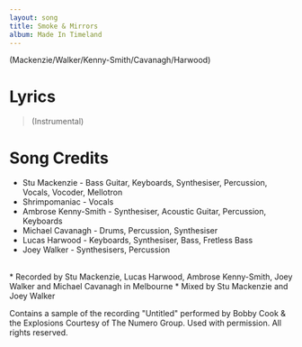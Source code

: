 ```yaml
---
layout: song
title: Smoke & Mirrors
album: Made In Timeland
---
```


(Mackenzie/Walker/Kenny-Smith/Cavanagh/Harwood)

# Lyrics

> (Instrumental)

# Song Credits

* Stu Mackenzie - Bass Guitar, Keyboards, Synthesiser, Percussion, Vocals, Vocoder, Mellotron
* Shrimpomaniac - Vocals
* Ambrose Kenny-Smith - Synthesiser, Acoustic Guitar, Percussion, Keyboards
* Michael Cavanagh - Drums, Percussion, Synthesiser
* Lucas Harwood - Keyboards, Synthesiser, Bass, Fretless Bass
* Joey Walker - Synthesisers, Percussion
<br>
* Recorded by Stu Mackenzie, Lucas Harwood, Ambrose Kenny-Smith, Joey Walker and Michael Cavanagh in Melbourne
* Mixed by Stu Mackenzie and Joey Walker

Contains a sample of the recording "Untitled" performed by Bobby Cook & the Explosions
Courtesy of The Numero Group. Used with permission. All rights reserved.
